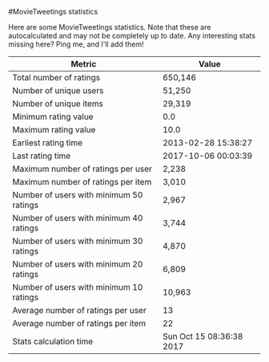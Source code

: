 #MovieTweetings statistics

Here are some MovieTweetings statistics. Note that these are autocalculated and may not be completely up to date. Any interesting stats missing here? Ping me, and I'll add them!

Metric | Value
--- | ---
Total number of ratings                 | 650,146
Number of unique users                  | 51,250
Number of unique items                  | 29,319
Minimum rating value                    | 0.0
Maximum rating value                    | 10.0
Earliest rating time                    | 2013-02-28 15:38:27
Last rating time                        | 2017-10-06 00:03:39
Maximum number of ratings per user      | 2,238
Maximum number of ratings per item      | 3,010
Number of users with minimum 50 ratings | 2,967
Number of users with minimum 40 ratings | 3,744
Number of users with minimum 30 ratings | 4,870
Number of users with minimum 20 ratings | 6,809
Number of users with minimum 10 ratings | 10,963
Average number of ratings per user      | 13
Average number of ratings per item      | 22
Stats calculation time                  | Sun Oct 15 08:36:38 2017

